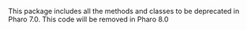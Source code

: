This package includes all the methods and classes to be deprecated in Pharo 7.0. This code will be removed in Pharo 8.0